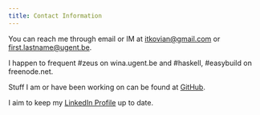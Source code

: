 ```yaml
---
title: Contact Information
---
```


You can reach me through email or IM at itkovian@gmail.com or
first.lastname@ugent.be.

I happen to frequent #zeus on wina.ugent.be and #haskell, #easybuild on
freenode.net.

Stuff I am or have been working on can be found at [GitHub](http://github.com/itkovian).

I aim to keep my [LinkedIn Profile](http://be.linkedin.com/in/andygeorges/) up
to date.
